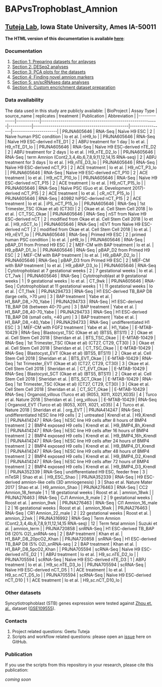 # BAPvsTrophoblast_Amnion

## [Tuteja Lab](https://www.tutejalab.org), Iowa State University, Ames IA-50011

**The HTML version of this documentation is available [here](https://tuteja-lab.github.io/BAPvsTrophoblast_Amnion)**:

### Documentation

1. [Section 1: Preparing datasets for anlayses](1_input-data-prep_v2.Rmd)
2. [Section 2: DESeq2 analyses](2_de-analyses_v2.Rmd)
3. [Section 3: PCA plots for the datasets](3_pca-plots_v2.Rmd)
4. [Section 4: Finding novel amnion markers](4_heatmaps_v2.Rmd)
5. [Section 5: sn/scRNAseq data analyses](5_snRNAseq_v2.Rmd)
6. [Section 6: Custom encrichment dataset preparation](6_custom-PCE_v2.Rmd)

### Data availability

The data used in this study are publicly available:
| BioProject   | Assay Type | source_name                                                | replicates | treatment                                       | Publication     | Abbreviation          |
|--------------|------------|------------------------------------------------------------|------------|-------------------------------------------------|-----------------|-----------------------|
| PRJNA605646  | RNA-Seq    | Naïve H9 ESC                                               | 2          | Naive human PSC   condition                     | Io et al.       | nH9_Io                |
| PRJNA605646  | RNA-Seq    | Naïve H9 ESC-derived   nTE_D1                              | 2          | ABPJ treatment for 1   day                      | Io et al.       | H9_nTE_D1_Io          |
| PRJNA605646  | RNA-Seq    | Naïve H9 ESC-derived   nTE_D2                              | 2          | ABPJ treatment for 2   days                     | Io et al.       | H9_nTE_D2_Io          |
| PRJNA605646  | RNA-Seq    | term Amnion   (Cont2,3,4,4b,6,7,8,9,11,12,14,15 RNA-seq)   | 2          | ABPJ treatment for 3   days                     | Io et al.       | H9_nTE_D3_Io          |
| PRJNA605646  | RNA-Seq    | Naïve H9 ESC-derived   nCT_P3                              | 2          | ACE treatment                                   | Io et al.       | H9_nCT_P3_Io          |
| PRJNA605646  | RNA-Seq    | Naïve H9 ESC-derived   nCT_P10                             | 2          | ACE treatment                                   | Io et al.       | H9_nCT_P10_Io         |
| PRJNA605646  | RNA-Seq    | Naïve H9 ESC-derived   nCT_P15                             | 2          | ACE treatment                                   | Io et al.       | H9_nCT_P15_Io         |
| PRJNA605646  | RNA-Seq    | Naïve PSC (Guo et al.   Development 2017)-derived nCT_P15  | 2          | ACE treatment                                   | Io et al.       | cR_nCT_P15_Io         |
| PRJNA605646  | RNA-Seq    | 409B2 hiPSC-derived   nCT_P15                              | 2          | ACE treatment                                   | Io et al.       | iPS_nCT_P15_Io        |
| PRJNA605646  | RNA-Seq    | 1st Trimester_TSC   (Okae et al) (CT30)                    | 2          | Okae et al. Cell Stem   Cell 2018               | Io et al.       | CT_TSC_Okae           |
| PRJNA605646  | RNA-Seq    | nST from Naïve H9   ESC-derived nCT                        | 2          | modified from Okae et   al. Cell Stem Cell 2018 | Io et al.       | H9_nSCT_Io            |
| PRJNA605646  | RNA-Seq    | nEVT from Naïve H9   ESC-derived nCT                       | 2          | modified from Okae et   al. Cell Stem Cell 2018 | Io et al.       | H9_nEVT_Io            |
| PRJNA605646  | RNA-Seq    | Primed H9 ESC                                              | 2          | primed human PSC   condition                    | Io et al.       | pH9_Io                |
| PRJNA605646  | RNA-Seq    | pBAP_D1 from Primed   H9 ESC                               | 2          | MEF-CM with BAP   treatment                     | Io et al.       | H9_pBAP_D1_Io         |
| PRJNA605646  | RNA-Seq    | pBAP_D2 from Primed   H9 ESC                               | 2          | MEF-CM with BAP   treatment                     | Io et al.       | H9_pBAP_D2_Io         |
| PRJNA605646  | RNA-Seq    | pBAP_D3 from Primed   H9 ESC                               | 2          | MEF-CM with BAP   treatment                     | Io et al.       | H9_pBAP_D3_Io         |
| PRJNA605646  | RNA-Seq    | Cytotrophoblast at 7   gestational weeks                   | 2          | 7 gestational weeks                             | Io et al.       | CT_7wk                |
| PRJNA605646  | RNA-Seq    | Cytotrophoblast at 9   gestational weeks                   | 1          | 9 gestational weeks                             | Io et al.       | CT_9wk                |
| PRJNA605646  | RNA-Seq    | Cytotrophoblast at 11   gestational weeks                  | 1          | 11 gestational weeks                            | Io et al.       | CT_11wk               |
| PRJNA294733  | RNA-Seq    | H1 ESC-derived TB_BAP   D8 (large cells, >70 μm)           | 3          | BAP treatment                                   | Yabe et al.     | H1_BAP_D8_>70_Yabe    |
| PRJNA294733  | RNA-Seq    | H1 ESC-derived TB_BAP D8 (between   40-70 μm)              | 3          | BAP treatment                                   | Yabe et al.     | H1_BAP_D8_40-70_Yabe  |
| PRJNA294733  | RNA-Seq    | H1 ESC-derived TB_BAP   D8 (small cells, <40 μm)           | 3          | BAP treatment                                   | Yabe et al.     | H1_BAP_D8_<40_Yabe    |
| PRJNA294733  | RNA-Seq    | undifferentiated H1   ESC                                  | 3          | MEF-CM with FGF2   treatment                    | Yabe et al.     | H1_Yabe               |
| E-MTAB-10429 | RNA-Seq    | Blastocyst_TSC (Okae   et al) (BTS5, BTS11)                | 2          | Okae et al. Cell Stem   Cell 2018               | Sheridan et al. | BTS_TSC_Okae          |
| E-MTAB-10429 | RNA-Seq    | 1st Trimester_TSC   (Okae et al) (CT27, CT29, CT30)        | 3          | Okae et al. Cell Stem   Cell 2018               | Sheridan et al. | CT_TSC_Okae           |
| E-MTAB-10429 | RNA-Seq    | Blastocyst_EVT (Okae   et al) (BTS5, BTS11)                | 2          | Okae et al. Cell Stem   Cell 2018               | Sheridan et al. | BTS_EVT_Okae          |
| E-MTAB-10429 | RNA-Seq    | 1st Trimester_EVT (Okae et al) (CT27, CT29, CT30)          | 3          | Okae et al. Cell Stem   Cell 2018               | Sheridan et al. | CT_EVT_Okae           |
| E-MTAB-10429 | RNA-Seq    | Blastocyst_SCT (Okae   et al) (BTS5, BTS11)                | 2          | Okae et al. Cell Stem   Cell 2018               | Sheridan et al. | BTS_SCT_Okae          |
| E-MTAB-10429 | RNA-Seq    | 1st Trimester_TSC (Okae et al) (CT27, CT29, CT30)          | 3          | Okae et al. Cell Stem   Cell 2018               | Sheridan et al. | CT_SCT_Okae           |
| E-MTAB-10429 | RNA-Seq    | Organoid_villous   (Turco et al) (R053,   X011, X021,X035) | 4          | Turco et al. Nature   2018                      | Sheridan et al. | org_villous           |
| E-MTAB-10429 | RNA-Seq    | Organoid_EVT   (Turco et al) (R053,   X011, X021, x035)    | 4          | Turco et al. Nature   2018                      | Sheridan et al. | org_EVT               |
| PRJNA414247  | RNA-Seq    | undifferentiated   hESC line H9 cells                      | 2          | untreated                                       | Krendl et al.   | H9_Krendl             |
| PRJNA414247  | RNA-Seq    | hESC line H9 cells   after 8 hours of BMP4 treatment       | 2          | BMP4 exposed H9 cells                           | Krendl et al.   | H9_BMP4_8h_Krendl     |
| PRJNA414247  | RNA-Seq    | hESC line H9 cells   after 16 hours of BMP4 treatment      | 2          | BMP4 exposed H9 cells                           | Krendl et al.   | H9_BMP4_16h_Krendl    |
| PRJNA414247  | RNA-Seq    | hESC line H9 cells   after 24 hours of BMP4 treatment      | 2          | BMP4 exposed H9 cells                           | Krendl et al.   | H9_BMP4_D1_Krendl     |
| PRJNA414247  | RNA-Seq    | hESC line H9 cells   after 48 hours of BMP4 treatment      | 2          | BMP4 exposed H9 cells                           | Krendl et al.   | H9_BMP4_D2_Krendl     |
| PRJNA414247  | RNA-Seq    | hESC line H9 cells   after 72 hours of BMP4 treatment      | 2          | BMP4 exposed H9 cells                           | Krendl et al.   | H9_BMP4_D3_Krendl     |
| PRJNA352339  | RNA-Seq    | undifferentiated H9   ESC, feeder free                     | 3          | mTeSR                                           | Shao et al.     | H9_ESC_Shao           |
| PRJNA352339  | RNA-Seq    | H9 ESC-derived   amnion-like cells (3D amniogenesis)       | 3          | Shao et al. Nature   Mater 2017                 | Shao et al.     | H9_amnion_Shao        |
| PRJNA276463  | RNA-Seq    | CC2 Amnion_18_female                                       | 1          | 18 gestational weeks                            | Roost et al.    | amnion_18wk           |
| PRJNA276463  | RNA-Seq    | CJ1 Amnion_9_male                                          | 2          | 9 gestational weeks                             | Roost et al.    | amnion_9wk            |
| PRJNA276463  | RNA-Seq    | CI1 Amnion_16_male                                         | 2          | 16 gestational weeks                            | Roost et al.    | amnion_16wk           |
| PRJNA276463  | RNA-Seq    | CR1 Amnion_22_male                                         | 2          | 22 gestational weeks                            | Roost et al.    | amnion_22wk           |
| PRJNA316992  | RNA-Seq    | Term Amnion   (Cont2,3,4,4b,6,7,8,9,11,12,14,15 RNA-seq)   | 12         | Term fetal amnion                               | Suzuki et al.   | amnion_term           |
| PRJNA720858  | snRNA-Seq  | H1 ESC-derived TB_BAP   D8 (20% O2)_snRNA-seq              | 2          | BAP treatment                                   | Khan et al.     | H1_BAP_D8_20pcO2_Khan |
| PRJNA720858  | snRNA-Seq  | H1 ESC-derived TB_BAP   D8 (5% O2)_snRNA-seq               | 2          | BAP treatment                                   | Khan et al.     | H1_BAP_D8_5pcO2_Khan  |
| PRJNA705594  | scRNA-Seq  | Naïve H9 ESC-derived   nTE_D2                              | 1          | ABPJ treatment                                  | Io et al.       | H9_sc.nTE_D2_Io       |
| PRJNA705594  | scRNA-Seq  | Naïve H9 ESC-derived   nTE_D3                              | 1          | ABPJ treatment                                  | Io et al.       | H9_sc.nTE_D3_Io       |
| PRJNA705594  | scRNA-Seq  | Naïve H9 ESC-derived   nCT_D5                              | 1          | ACE treatment                                   | Io et al.       | H9_sc.nCT_D5_Io       |
| PRJNA705594  | scRNA-Seq  | Naïve H9 ESC-derived   nCT_D10                             | 1          | ACE treatment                                   | Io et al.       | H9_sc.nCT_D10_Io      |

### Other datasets

Syncytiotrophoblast (STB) genes expression were tested against [Zhou et. al.](https://pubmed.ncbi.nlm.nih.gov/31435013), dataset ([GSE109555](https://www.ncbi.nlm.nih.gov/geo/query/acc.cgi?acc=GSE109555)).

### Contacts
1. Project related questions: Geetu Tuteja
2. Scripts and workflow related questions: please open an [issue](https://github.com/Tuteja-Lab/BAPvsTrophoblast_Amnion/issues/new) here on GitHub.

### Publication

If you use the scripts from this repository in your research, please cite this publication:

_coming soon_
